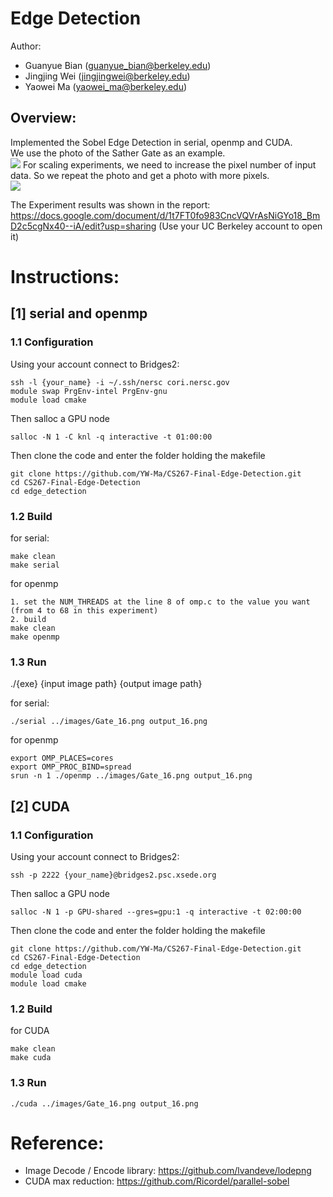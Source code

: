 # Edge Detection
Author:
- Guanyue Bian (guanyue_bian@berkeley.edu)
- Jingjing Wei (jingjingwei@berkeley.edu)
- Yaowei Ma    (yaowei_ma@berkeley.edu)

## Overview:
Implemented the Sobel Edge Detection in serial, openmp and CUDA.\
We use the photo of the Sather Gate as an example.\
![](./readme_figures/figure_1.png)
For scaling experiments, we need to increase the pixel number of input data. So we repeat the photo and get a photo with more pixels.\
![](./readme_figures/figure_2.png)

The Experiment results was shown in the report: https://docs.google.com/document/d/1t7FT0fo983CncVQVrAsNiGYo18_BmD2c5cgNx40--iA/edit?usp=sharing (Use your UC Berkeley account to open it)

# Instructions:
## [1] serial and openmp
### 1.1 Configuration
Using your account connect to Bridges2:
```
ssh -l {your_name} -i ~/.ssh/nersc cori.nersc.gov
module swap PrgEnv-intel PrgEnv-gnu
module load cmake
```
Then salloc a GPU node
```
salloc -N 1 -C knl -q interactive -t 01:00:00
```
Then clone the code and enter the folder holding the makefile
```
git clone https://github.com/YW-Ma/CS267-Final-Edge-Detection.git
cd CS267-Final-Edge-Detection
cd edge_detection
```

### 1.2 Build
for serial:
```
make clean
make serial
```
for openmp
```
1. set the NUM_THREADS at the line 8 of omp.c to the value you want (from 4 to 68 in this experiment)
2. build
make clean
make openmp
```
### 1.3 Run
./{exe} {input image path} {output image path}


for serial:
```
./serial ../images/Gate_16.png output_16.png
```
for openmp
```
export OMP_PLACES=cores
export OMP_PROC_BIND=spread
srun -n 1 ./openmp ../images/Gate_16.png output_16.png
```

## [2] CUDA
### 1.1 Configuration
Using your account connect to Bridges2:
```
ssh -p 2222 {your_name}@bridges2.psc.xsede.org
```
Then salloc a GPU node
```
salloc -N 1 -p GPU-shared --gres=gpu:1 -q interactive -t 02:00:00
```
Then clone the code and enter the folder holding the makefile
```
git clone https://github.com/YW-Ma/CS267-Final-Edge-Detection.git
cd CS267-Final-Edge-Detection
cd edge_detection
module load cuda
module load cmake
```

### 1.2 Build
for CUDA
```
make clean
make cuda
```
### 1.3 Run
```
./cuda ../images/Gate_16.png output_16.png
```


# Reference:
- Image Decode / Encode library: https://github.com/lvandeve/lodepng
- CUDA max reduction: https://github.com/Ricordel/parallel-sobel
